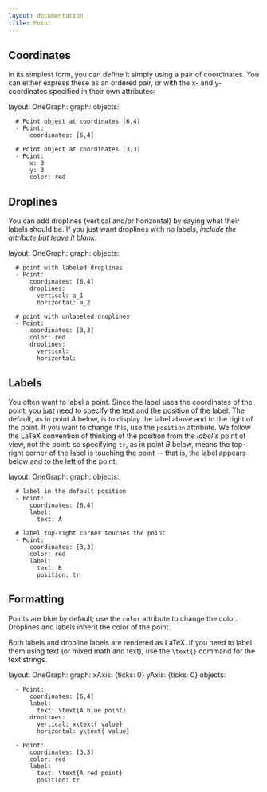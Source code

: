 ```yaml
---
layout: documentation
title: Point
---
```


## Coordinates

In its simplest form, you can define it simply using a pair of coordinates. You can either express these as an ordered pair, or with the x- and y-coordinates specified in their own attributes:

<div width="500" height="410" class="codePreview">

layout:
  OneGraph:
    graph:
      objects:

      # Point object at coordinates (6,4)
      - Point:
          coordinates: [6,4]
          
      # Point object at coordinates (3,3)
      - Point:
          x: 3
          y: 3
          color: red

</div>

## Droplines

You can add droplines (vertical and/or horizontal) by saying what their labels should be. If you just want droplines with no labels, _include the attribute but leave it blank_.

<div width="500" height="425" class="codePreview">
	
layout:
  OneGraph:
    graph:
      objects:

      # point with labeled droplines 
      - Point:
          coordinates: [6,4]
          droplines:
            vertical: a_1
            horizontal: a_2
            
      # point with unlabeled droplines
      - Point:
          coordinates: [3,3]
          color: red
          droplines:
            vertical:
            horizontal:

</div>

## Labels

You often want to label a point. Since the label uses the coordinates of the point, you just need to specify the text and the position of the label. The default, as in point _A_ below, is to display the label above and to the right of the point. If you want to change this, use the `position` attribute. We follow the LaTeX convention of thinking of the position from the _label's_ point of view, not the point: so specifying `tr`, as in point _B_ below, means the top-right corner of the label is touching the point -- that is, the label appears below and to the left of the point.

<div width="500" height="425" class="codePreview">
	
layout:
  OneGraph:
    graph:
      objects:

      # label in the default position
      - Point:
          coordinates: [6,4]
          label:
            text: A
            
      # label top-right corner touches the point
      - Point:
          coordinates: [3,3]
          color: red
          label:
            text: B
            position: tr

</div>

## Formatting

Points are blue by default; use the `color` attribute to change the color. Droplines and labels inherit the color of the point.

Both labels and dropline labels are rendered as LaTeX. If you need to label them using text (or mixed math and text), use the `\text{}` command for the text strings. 

<div width="500" height="425" class="codePreview">
	
layout:
  OneGraph:
    graph:
      xAxis: {ticks: 0}
      yAxis: {ticks: 0}
      objects:
      
      - Point:
          coordinates: [6,4]
          label:
            text: \text{A blue point}
          droplines:
            vertical: x\text{ value}
            horizontal: y\text{ value}
            
      - Point:
          coordinates: [3,3]
          color: red
          label:
            text: \text{A red point}
            position: tr
            
         
            
</div>

